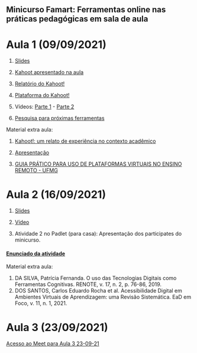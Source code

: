 ## Minicurso Famart: Ferramentas online nas práticas pedagógicas em sala de aula
# Aula 1 (09/09/2021)

1. [Slides](https://github.com/fischerJF/miniCursoFamart/blob/gh-pages/Ferramentas%20online%20nas%20pr%C3%A1ticas%20pedag%C3%B3gicas%20em%20sala%20de%20aula.pdf)

2. [Kahoot apresentado na aula](https://create.kahoot.it/share/apresentacao-kahoot/b97267e0-3f1f-4c03-ba79-b8ea90d17336) 

3. [Relatório do Kahoot!](https://github.com/fischerJF/miniCursoFamart/blob/gh-pages/Apresenta%C3%A7%C3%A3o%20Kahoot!.xlsx)

4. [Plataforma do Kahoot!](https://kahoot.com/schools-u/)

5. Vídeos: [Parte 1](https://youtu.be/fWHy-YtJ6MM) - [Parte 2](https://youtu.be/iaIpQMeLxXM)

6. [Pesquisa para próximas ferramentas](https://forms.gle/E2HQJKdKRbD5pxAP7)

Material extra aula:

1. [Kahoot!: um relato de experiência no contexto acadêmico](https://github.com/fischerJF/miniCursoFamart/blob/gh-pages/Kahoot!-%20um%20relato%20de%20experiencia%20no%20contexto%20acad%C3%AAmico.pdf)

2. [Apresentação](https://github.com/fischerJF/miniCursoFamart/blob/gh-pages/Apresentacao_Kahoot%20-%20um%20relato%20de%20experiencia%20no%20contexto%20acad%C3%AAmico.pdf)

3. [GUIA PRÁTICO PARA USO DE PLATAFORMAS VIRTUAIS NO ENSINO REMOTO - UFMG](https://www.nescon.medicina.ufmg.br/biblioteca/imagem/E-book-Guia-pratico-plataformas-virtuais-3.pdf)


# Aula 2 (16/09/2021)

1. [Slides](https://github.com/fischerJF/miniCursoFamart/blob/gh-pages/Aula2_Ferramentas%20online%20nas%20pr%C3%A1ticas%20pedag%C3%B3gicas%20em%20sala%20de%20aula%20(1).pdf)

2. [Vídeo](https://youtu.be/-iOYaDbn8OA) 

3. Atividade 2 no Padlet (para casa): Apresentação dos participates do minicurso. 
#### [Enunciado da atividade](https://padlet.com/fischerinf/523b4qkqid35dzf9)


Material extra aula:
1. DA SILVA, Patrícia Fernanda. O uso das Tecnologias Digitais como Ferramentas Cognitivas. RENOTE, v. 17, n. 2, p. 76-86, 2019.
2. DOS SANTOS, Carlos Eduardo Rocha et al. Acessibilidade Digital em Ambientes Virtuais de Aprendizagem: uma Revisão Sistemática. EaD em Foco, v. 11, n. 1, 2021.

# Aula 3 (23/09/2021)

[Acesso ao Meet para Aula 3 23-09-21](https://meet.google.com/myh-kaoz-hos?pli=1) 
